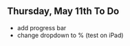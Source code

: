 Thursday, May 11th To Do
-------------------------

- add progress bar 
- change dropdown to % (test on iPad)
